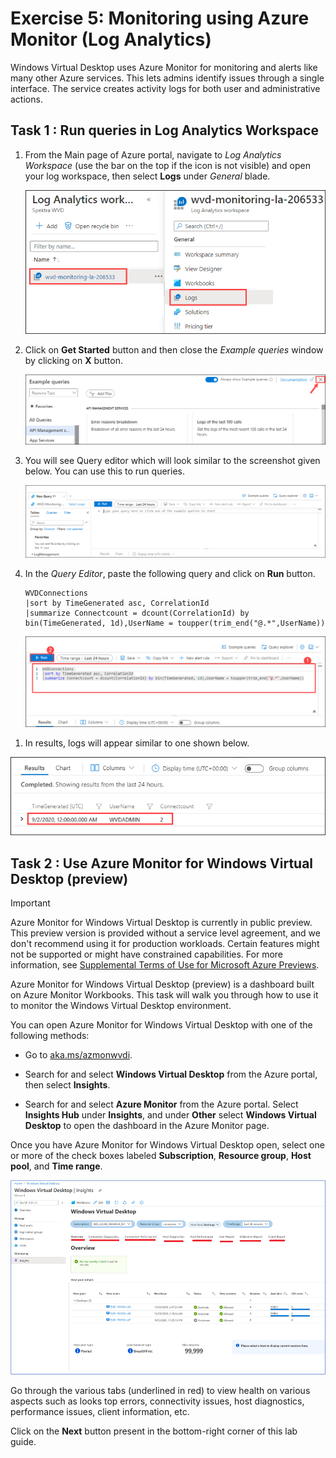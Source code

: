 # Exercise 5: Monitoring using Azure Monitor (Log Analytics)

Windows Virtual Desktop uses Azure Monitor for monitoring and alerts like many other Azure services. This lets admins identify issues through a single interface. The service creates activity logs for both user and administrative actions.

## **Task 1 : Run queries in Log Analytics Workspace**

1. From the Main page of Azure portal, navigate to *Log Analytics Workspace* (use the bar on the top if the icon is not visible) and open your log workspace, then select **Logs** under *General* blade.

   ![ws name.](media/wiw14.png)

1. Click on **Get Started** button and then close the *Example queries* window by clicking on **X** button.

   ![ws name.](media/wiw15.png)

1. You will see Query editor which will look similar to the screenshot given below. You can use this to run queries.

   ![ws name.](media/lg2.png)


1. In the *Query Editor*, paste the following query and click on **Run** button.

    ```Kusto
    WVDConnections 
    |sort by TimeGenerated asc, CorrelationId
    |summarize Connectcount = dcount(CorrelationId) by bin(TimeGenerated, 1d),UserName = toupper(trim_end("@.*",UserName))
    ```

   ![ws name.](media/lg1.png)
>
1. In results, logs will appear similar to one shown below.

  ![ws name.](media/wiw17.png)

## **Task 2 : Use Azure Monitor for Windows Virtual Desktop (preview)**

>[!IMPORTANT]
>Azure Monitor for Windows Virtual Desktop is currently in public preview. This preview version is provided without a service level agreement, and we don't recommend using it for production workloads. Certain features might not be supported or might have constrained capabilities. For more information, see [Supplemental Terms of Use for Microsoft Azure Previews](https://azure.microsoft.com/support/legal/preview-supplemental-terms/).

Azure Monitor for Windows Virtual Desktop (preview) is a dashboard built on Azure Monitor Workbooks. This task will walk you through how to use it to monitor the Windows Virtual Desktop environment.

You can open Azure Monitor for Windows Virtual Desktop with one of the following methods:

- Go to [aka.ms/azmonwvdi](https://portal.azure.com/#blade/Microsoft_Azure_WVD/WvdManagerMenuBlade/workbooks).

- Search for and select **Windows Virtual Desktop** from the Azure portal, then select **Insights**.

- Search for and select **Azure Monitor** from the Azure portal. Select **Insights Hub** under **Insights**, and under **Other** select **Windows Virtual Desktop** to open the dashboard in the Azure Monitor page.

Once you have Azure Monitor for Windows Virtual Desktop open, select one or more of the check boxes labeled **Subscription**, **Resource group**, **Host pool**, and **Time range**.

  ![ws name.](media/azmonwvd.png)

Go through the various tabs (underlined in red) to view health on various aspects such as looks top errors, connectivity issues, host diagnostics, performance issues, client information, etc.

Click on the **Next** button present in the bottom-right corner of this lab guide.
